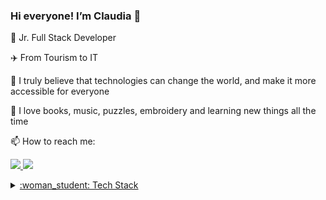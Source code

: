 ### Hi everyone! I’m Claudia 👋


 <p>🌱 Jr. Full Stack Developer </p>
 <p>✈️ From Tourism to IT</p>
 <p>🚀 I truly believe that technologies can change the world, and make it more accessible for everyone</p>
 <p>🧡 I love books, music, puzzles, embroidery and learning new things all the time</p>
 <p>📫 How to reach me:</p>
   <p> <a href="mailto:claudia.glezg@gmail.com" target="_blank"><img src="https://skillicons.dev/icons?i=gmail,"/> 
 <a href="https://www.linkedin.com/in/claudiaglezgarcia/" target="_blank"><img src="https://skillicons.dev/icons?i=linkedin,"/> </p>
  <details>
<summary>:woman_student: Tech Stack</summary>

#### Frontend

 <img src="https://skillicons.dev/icons?i=html,css,javascript,ts,react,angular,bootstrap,tailwind,materialui" />

#### Backend

 <img src="https://skillicons.dev/icons?i=php,laravel,java,spring" />

#### Databases

 <img src="https://skillicons.dev/icons?i=mysql,mongodb," />

#### Testing

 <img src="https://skillicons.dev/icons?i=jest," />

#### APIs

 <img src="https://skillicons.dev/icons?i=postman," />

#### Control Version

 <img src="https://skillicons.dev/icons?i=git,github," />

#### Deployment

 <img src="https://skillicons.dev/icons?i=netlify,vercel," />

#### Tools

 <img src="https://skillicons.dev/icons?i=vscode,eclipse,figma,notion" />

</details>


    
 


